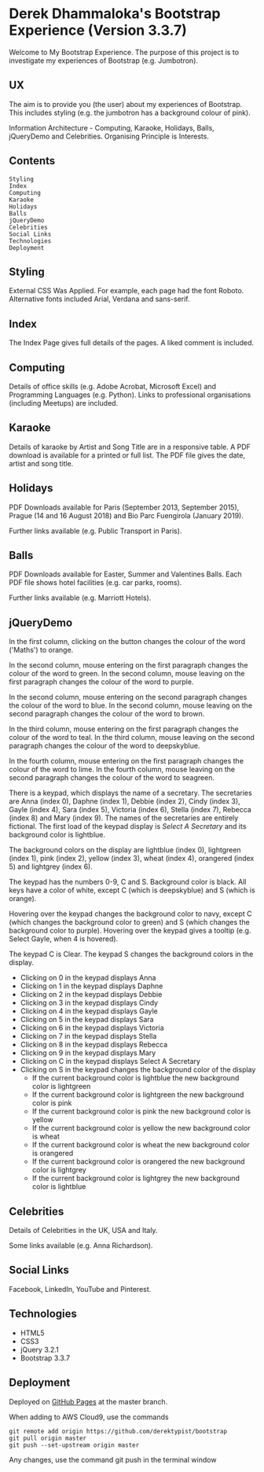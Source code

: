 # Derek Dhammaloka's Bootstrap Experience (Version 3.3.7)

Welcome to My Bootstrap Experience.  The purpose of this project is to investigate my experiences of Bootstrap (e.g. Jumbotron).

## UX

The aim is to provide you (the user) about my experiences of Bootstrap.  This includes styling
(e.g. the jumbotron has a background colour of pink).

Information Architecture - Computing, Karaoke, Holidays, Balls, jQueryDemo and Celebrities.  Organising Principle is Interests.

## Contents

    Styling
    Index
    Computing
    Karaoke
    Holidays
    Balls
    jQueryDemo
    Celebrities
    Social Links
    Technologies
    Deployment
    
## Styling

External CSS Was Applied.  For example, each page had the font Roboto.  Alternative fonts
included Arial, Verdana and sans-serif.

## Index
  
The Index Page gives full details of the pages.  A liked comment is included.

## Computing

Details of office skills (e.g. Adobe Acrobat, Microsoft Excel) and Programming
Languages (e.g. Python).  Links to professional organisations (including Meetups) are included.

## Karaoke

Details of karaoke by Artist and Song Title are in a responsive table.
A PDF download is available for a printed or full list.  The PDF file gives
the date, artist and song title.

## Holidays

PDF Downloads available for Paris (September 2013, September 2015), Prague (14 and 16 August 2018)
and Bio Parc Fuengirola (January 2019).

Further links available (e.g. Public Transport in Paris).

## Balls

PDF Downloads available for Easter, Summer and Valentines Balls.  Each PDF file shows
hotel facilities (e.g. car parks, rooms).

Further links available (e.g. Marriott Hotels).

## jQueryDemo

In the first column, clicking on the button changes the colour of the word ('Maths') to orange.

In the second column, mouse entering on the first paragraph changes the colour of the word to green.
In the second column, mouse leaving on the first paragraph changes the colour of the word to purple.

In the second column, mouse entering on the second paragraph changes the colour of the word to blue.
In the second column, mouse leaving on the second paragraph changes the colour of the word to brown.

In the third column, mouse entering on the first paragraph changes the colour of the word to teal.
In the third column, mouse leaving on the second paragraph changes the colour of the word to deepskyblue.

In the fourth column, mouse entering on the first paragraph changes the colour of the word to lime.
In the fourth column, mouse leaving on the second paragraph changes the colour of the word to seagreen.

There is a keypad, which displays the name of a secretary.  The secretaries are Anna (index 0),
Daphne (index 1), Debbie (index 2), Cindy (index 3), Gayle (index 4), Sara (index 5), Victoria (index 6),
Stella (index 7), Rebecca (index 8) and Mary (index 9).  The names of the secretaries are entirely fictional.
The first load of the keypad display is *Select A Secretary* and its background color is lightblue.  

The background colors on the display are lightblue (index 0), lightgreen (index 1), pink (index 2), yellow (index 3),
wheat (index 4), orangered (index 5) and lightgrey (index 6).

The keypad has the numbers 0-9, C and S.  Background color is black.  All keys have
a color of white, except C (which is deepskyblue) and S (which is orange).

Hovering over the keypad changes the background color to navy, except C (which changes the background color to green)
and S (which changes the background color to purple).  Hovering over the keypad gives a tooltip (e.g. Select Gayle,
when 4 is hovered).

The keypad C is Clear.  The keypad S changes the background colors in the display.

* Clicking on 0 in the keypad displays Anna
* Clicking on 1 in the keypad displays Daphne
* Clicking on 2 in the keypad displays Debbie
* Clicking on 3 in the keypad displays Cindy
* Clicking on 4 in the keypad displays Gayle
* Clicking on 5 in the keypad displays Sara
* Clicking on 6 in the keypad displays Victoria
* Clicking on 7 in the keypad displays Stella
* Clicking on 8 in the keypad displays Rebecca
* Clicking on 9 in the keypad displays Mary
* Clicking on C in the keypad displays Select A Secretary
* Clicking on S in the keypad changes the background color of the display
    * If the current background color is lightblue the new background color is lightgreen
    * If the current background color is lightgreen the new background color is pink
    * If the current background color is pink the new background color is yellow
    * If the current background color is yellow the new background color is wheat
    * If the current background color is wheat the new background color is orangered
    * If the current background color is orangered the new background color is lightgrey
    * If the current background color is lightgrey the new background color is lightblue





## Celebrities

Details of Celebrities in the UK, USA and Italy.

Some links available (e.g. Anna Richardson).

## Social Links

Facebook, LinkedIn, YouTube and Pinterest.
  
## Technologies

* HTML5
* CSS3
* jQuery 3.2.1
* Bootstrap 3.3.7

## Deployment

Deployed on [GitHub Pages](https://derektypist.github.io/bootstrap) at the master branch.

When adding to AWS Cloud9, use the commands

    git remote add origin https://github.com/derektypist/bootstrap
    git pull origin master
    git push --set-upstream origin master
    
Any changes, use the command git push in the terminal window
